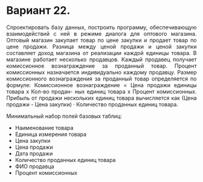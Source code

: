 # Вариант 22. 

<p align = "justify">
Спроектировать базу данных, построить программу, обеспечивающую взаимодействий с ней в режиме диалога для оптового магазина. Оптовый магазин закупает товар по цене закупки и продает товар по цене продажи.
Разница между ценой продажи и ценой закупки составляет доход магазина от реализации каждой единицы товара. В магазине работает несколько продавцов. Каждый продавец получает комиссионное вознаграждение за проданный товар.
Процент комиссионных назначается индивидуально каждому продавцу. Размер комиссионного вознаграждения за проданный товар определяется по формуле: Комиссионное вознаграждение = Цена продажи единицы товара x Кол-во продан-
ных единиц товара x Процент комиссионных. Прибыль от продажи нескольких единиц товара вычисляется как (Цена продажи - Цена закупки) · Количество проданных единиц товара.
</p>

Минимальный набор полей базовых таблиц:
- Наименование товара
- Единица измерения товара
- Цена закупки
- Цена продажи
- Дата продажи
- Количество проданных единиц товара
- ФИО продавца
- Процент комиссионных
